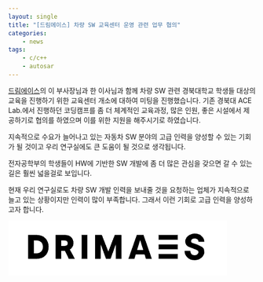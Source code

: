 ```yaml
---
layout: single
title: "[드림에이스] 차량 SW 교육센터 운영 관련 업무 협의"
categories: 
    - news
tags: 
    - c/c++
    - autosar
---
```


[드림에이스](https://drimaes.com/)의 이 부사장님과 한 이사님과 함께 차량 SW 관련 경북대학교 학생들 대상의 교육을 진행하기 위한 교육센터 개소에 대하여 미팅을 진행했습니다. 
기존 경북대 ACE Lab.에서 진행하던 코딩캠프를 좀 더 체계적인 교육과정, 많은 인원, 좋은 시설에서 제공하기로 협의를 하였으며 이를 위한 지원을 해주시기로 하였습니다.

지속적으로 수요가 늘어나고 있는 자동차 SW 분야의 고급 인력을 양성할 수 있는 기회가 될 것이고 우리 연구실에도 큰 도움이 될 것으로 생각됩니다.

전자공학부의 학생들이 HW에 기반한 SW 개발에 좀 더 많은 관심을 갖으면 갈 수 있는 길은 훨씬 넓을걸로 보입니다.

현재 우리 연구실로도 차량 SW 개발 인력을 보내줄 것을 요청하는 업체가 지속적으로 늘고 있는 상황이지만 인력이 많이 부족합니다. 그래서 이런 기회로 고급 인력을 양성하고자 합니다.


![Drimaes logo](/assets/img/post/drimaes_logo.png)


